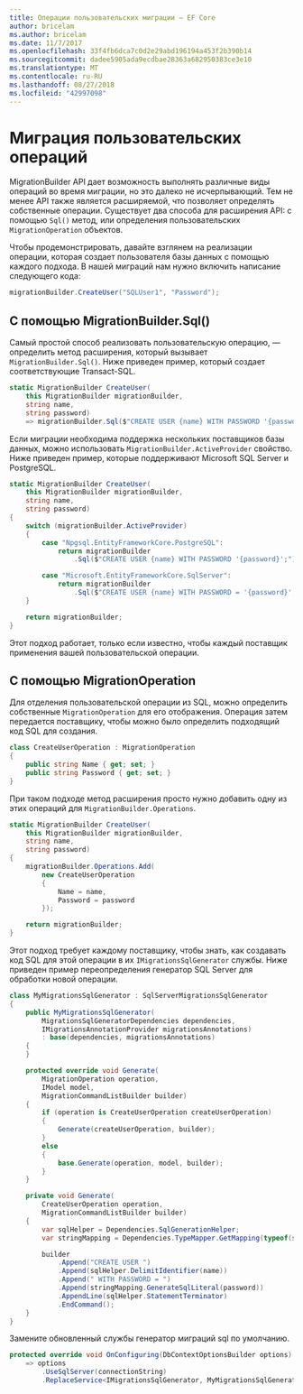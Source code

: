 ```yaml
---
title: Операции пользовательских миграции — EF Core
author: bricelam
ms.author: bricelam
ms.date: 11/7/2017
ms.openlocfilehash: 33f4fb6dca7c0d2e29abd196194a453f2b390b14
ms.sourcegitcommit: dadee5905ada9ecdbae28363a682950383ce3e10
ms.translationtype: MT
ms.contentlocale: ru-RU
ms.lasthandoff: 08/27/2018
ms.locfileid: "42997098"
---
```

<a name="custom-migrations-operations"></a>Миграция пользовательских операций
============================
MigrationBuilder API дает возможность выполнять различные виды операций во время миграции, но это далеко не исчерпывающий. Тем не менее API также является расширяемой, что позволяет определять собственные операции. Существует два способа для расширения API: с помощью `Sql()` метод, или определения пользовательских `MigrationOperation` объектов.

Чтобы продемонстрировать, давайте взглянем на реализации операции, которая создает пользователя базы данных с помощью каждого подхода. В нашей миграций нам нужно включить написание следующего кода:

``` csharp
migrationBuilder.CreateUser("SQLUser1", "Password");
```

<a name="using-migrationbuildersql"></a>С помощью MigrationBuilder.Sql()
----------------------------
Самый простой способ реализовать пользовательскую операцию, — определить метод расширения, который вызывает `MigrationBuilder.Sql()`.
Ниже приведен пример, который создает соответствующие Transact-SQL.

``` csharp
static MigrationBuilder CreateUser(
    this MigrationBuilder migrationBuilder,
    string name,
    string password)
    => migrationBuilder.Sql($"CREATE USER {name} WITH PASSWORD '{password}';");
```

Если миграции необходима поддержка нескольких поставщиков базы данных, можно использовать `MigrationBuilder.ActiveProvider` свойство. Ниже приведен пример, которые поддерживают Microsoft SQL Server и PostgreSQL.

``` csharp
static MigrationBuilder CreateUser(
    this MigrationBuilder migrationBuilder,
    string name,
    string password)
{
    switch (migrationBuilder.ActiveProvider)
    {
        case "Npgsql.EntityFrameworkCore.PostgreSQL":
            return migrationBuilder
                .Sql($"CREATE USER {name} WITH PASSWORD '{password}';");

        case "Microsoft.EntityFrameworkCore.SqlServer":
            return migrationBuilder
                .Sql($"CREATE USER {name} WITH PASSWORD = '{password}';");
    }

    return migrationBuilder;
}
```

Этот подход работает, только если известно, чтобы каждый поставщик применения вашей пользовательской операции.

<a name="using-a-migrationoperation"></a>С помощью MigrationOperation
---------------------------
Для отделения пользовательской операции из SQL, можно определить собственные `MigrationOperation` для его отображения. Операция затем передается поставщику, чтобы можно было определить подходящий код SQL для создания.

``` csharp
class CreateUserOperation : MigrationOperation
{
    public string Name { get; set; }
    public string Password { get; set; }
}
```

При таком подходе метод расширения просто нужно добавить одну из этих операций для `MigrationBuilder.Operations`.

``` csharp
static MigrationBuilder CreateUser(
    this MigrationBuilder migrationBuilder,
    string name,
    string password)
{
    migrationBuilder.Operations.Add(
        new CreateUserOperation
        {
            Name = name,
            Password = password
        });

    return migrationBuilder;
}
```

Этот подход требует каждому поставщику, чтобы знать, как создавать код SQL для этой операции в их `IMigrationsSqlGenerator` службы. Ниже приведен пример переопределения генератор SQL Server для обработки новой операции.

``` csharp
class MyMigrationsSqlGenerator : SqlServerMigrationsSqlGenerator
{
    public MyMigrationsSqlGenerator(
        MigrationsSqlGeneratorDependencies dependencies,
        IMigrationsAnnotationProvider migrationsAnnotations)
        : base(dependencies, migrationsAnnotations)
    {
    }

    protected override void Generate(
        MigrationOperation operation,
        IModel model,
        MigrationCommandListBuilder builder)
    {
        if (operation is CreateUserOperation createUserOperation)
        {
            Generate(createUserOperation, builder);
        }
        else
        {
            base.Generate(operation, model, builder);
        }
    }

    private void Generate(
        CreateUserOperation operation,
        MigrationCommandListBuilder builder)
    {
        var sqlHelper = Dependencies.SqlGenerationHelper;
        var stringMapping = Dependencies.TypeMapper.GetMapping(typeof(string));

        builder
            .Append("CREATE USER ")
            .Append(sqlHelper.DelimitIdentifier(name))
            .Append(" WITH PASSWORD = ")
            .Append(stringMapping.GenerateSqlLiteral(password))
            .AppendLine(sqlHelper.StatementTerminator)
            .EndCommand();
    }
}
```

Замените обновленный службы генератор миграций sql по умолчанию.

``` csharp
protected override void OnConfiguring(DbContextOptionsBuilder options)
    => options
        .UseSqlServer(connectionString)
        .ReplaceService<IMigrationsSqlGenerator, MyMigrationsSqlGenerator>();
```
